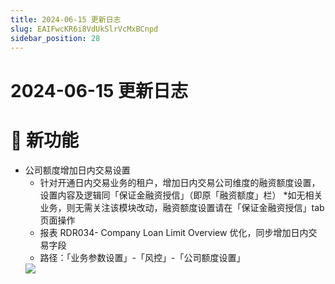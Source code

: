 ```yaml
---
title: 2024-06-15 更新日志
slug: EAIFwcKR6i8VdUkSlrVcMxBCnpd
sidebar_position: 28
---
```



# 2024-06-15 更新日志

# 🎉 新功能

- 公司额度增加日内交易设置
    - 针对开通日内交易业务的租户，增加日内交易公司维度的融资额度设置，设置内容及逻辑同「保证金融资授信」（即原「融资额度」栏）
    *如无相关业务，则无需关注该模块改动，融资额度设置请在「保证金融资授信」tab 页面操作
    - 报表 RDR034- Company Loan Limit Overview 优化，同步增加日内交易字段
    - 路径：「业务参数设置」-「风控」-「公司额度设置」
    <img src="/assets/NifGbUoq7oj5V7xpEdtc1Kmpntc.png" src-width="3250" src-height="1588" align="center"/>

